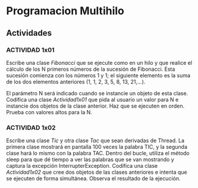 # Programacion Multihilo

## Actividades

### ACTIVIDAD 1x01

Escribe una clase *Fibonacci* que se ejecute como en un hilo y que realice el cálculo de los N primeros
números de la sucesión de Fibonacci. Esta sucesión comienza con los números 1 y 1; el siguiente elemento
es la suma de los dos elementos anteriores (1, 1, 2, 3, 5, 8, 13, 21,...).  

El parámetro N será indicado cuando se instancie un objeto de esta clase.
Codifica una clase *Actividad1x01* que pida al usuario un valor para N e instancie dos objetos de la clase
anterior. Haz que se ejecuten en orden. Prueba con valores altos para la N.

### ACTIVIDAD 1x02

Escribe una clase *Tic* y otra clase *Tac* que sean derivadas de Thread. La primera clase mostrará en
pantalla 100 veces la palabra TIC, y la segunda clase hará lo mismo con la palabra TAC. Dentro del bucle,
utiliza el método sleep para que dé tiempo a ver las palabras que se van mostrando y captura la excepción
InterrupterException.
Codifica una clase *Actividad1x02* que cree dos objetos de las clases anteriores e intenta que se
ejecuten de forma simultánea. Observa el resultado de la ejecución.
